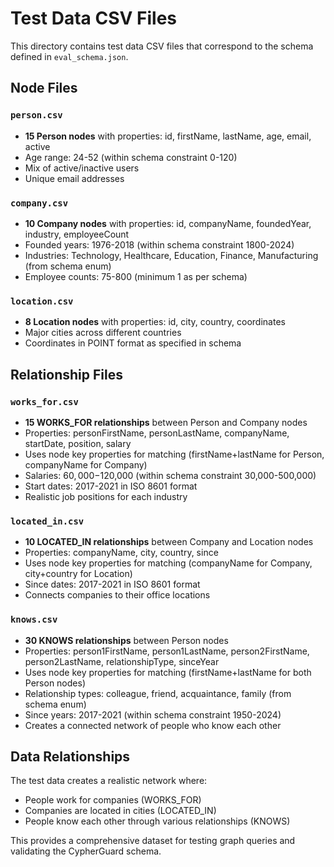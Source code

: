 # Test Data CSV Files

This directory contains test data CSV files that correspond to the schema defined in `eval_schema.json`.

## Node Files

### `person.csv`
- **15 Person nodes** with properties: id, firstName, lastName, age, email, active
- Age range: 24-52 (within schema constraint 0-120)
- Mix of active/inactive users
- Unique email addresses

### `company.csv`
- **10 Company nodes** with properties: id, companyName, foundedYear, industry, employeeCount
- Founded years: 1976-2018 (within schema constraint 1800-2024)
- Industries: Technology, Healthcare, Education, Finance, Manufacturing (from schema enum)
- Employee counts: 75-800 (minimum 1 as per schema)

### `location.csv`
- **8 Location nodes** with properties: id, city, country, coordinates
- Major cities across different countries
- Coordinates in POINT format as specified in schema

## Relationship Files

### `works_for.csv`
- **15 WORKS_FOR relationships** between Person and Company nodes
- Properties: personFirstName, personLastName, companyName, startDate, position, salary
- Uses node key properties for matching (firstName+lastName for Person, companyName for Company)
- Salaries: $60,000-$120,000 (within schema constraint 30,000-500,000)
- Start dates: 2017-2021 in ISO 8601 format
- Realistic job positions for each industry

### `located_in.csv`
- **10 LOCATED_IN relationships** between Company and Location nodes
- Properties: companyName, city, country, since
- Uses node key properties for matching (companyName for Company, city+country for Location)
- Since dates: 2017-2021 in ISO 8601 format
- Connects companies to their office locations

### `knows.csv`
- **30 KNOWS relationships** between Person nodes
- Properties: person1FirstName, person1LastName, person2FirstName, person2LastName, relationshipType, sinceYear
- Uses node key properties for matching (firstName+lastName for both Person nodes)
- Relationship types: colleague, friend, acquaintance, family (from schema enum)
- Since years: 2017-2021 (within schema constraint 1950-2024)
- Creates a connected network of people who know each other

## Data Relationships

The test data creates a realistic network where:
- People work for companies (WORKS_FOR)
- Companies are located in cities (LOCATED_IN)
- People know each other through various relationships (KNOWS)

This provides a comprehensive dataset for testing graph queries and validating the CypherGuard schema. 